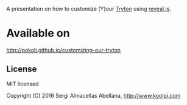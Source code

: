 A presentation on how to customize (Y)our [Tryton](http://www.tryton.org) using
[reveal.js](http://lab.hakim.se/reveal-js/).

# Available on

http://pokoli.github.io/customizing-our-tryton

## License

MIT licensed

Copyright (C) 2016 Sergi Almacellas Abellana, http://www.koolpi.com
